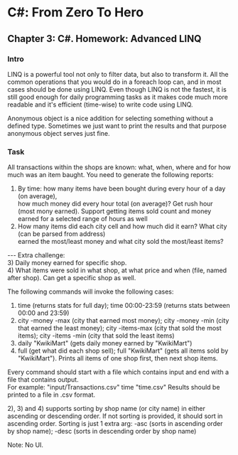 # C#: From Zero To Hero
## Chapter 3: C#. Homework: Advanced LINQ
### Intro
LINQ is a powerful tool not only to filter data, but also to transform it. All the common operations
that you would do in a foreach loop can, and in most cases should be done using LINQ.
Even though LINQ is not the fastest, it is still good enough for daily programming tasks as it makes code
much more readable and it's efficient (time-wise) to write code using LINQ.

Anonymous object is a nice addition for selecting something without a defined type. Sometimes we just
want to print the results and that purpose anonymous object serves just fine.

### Task
All transactions within the shops are known: what, when, where and for how much was an item baught.
You need to generate the following reports:  

1) By time: how many items have been bought during every hour of a day (on average),  
how much money did every hour total (on average)? Get rush hour (most mony earned).
Support getting items sold count and money earned for a selected range of hours as well   
2) How many items did each city cell and how much did it earn? What city (can be parsed from address)  
earned the most/least money and what city sold the most/least items?  

--- Extra challenge:  
3) Daily money earned for specific shop.  
4) What items were sold in what shop, at what price and when (file, named after shop).
Can get a specific shop as well.  

The following commands will invoke the following cases:  
1) time (returns stats for full day); time 00:00-23:59 (returns stats between 00:00 and 23:59)  
2) city -money -max (city that earned most money); city -money -min (city that earned the least money); 
city -items-max (city that sold the most items); city -items -min (city that sold the least items)  
3) daily "KwikiMart" (gets daily money earned by "KwikiMart")   
4) full (get what did each shop sell); full "KwikiMart" (gets all items sold by "KwikiMart"). 
Prints all items of one shop first, then next shop items.  

Every command should start with a file which contains input and end with a file that contains output.  
For example: "input/Transactions.csv" time "time.csv"
Results should be printed to a file in .csv format.  

2), 3) and 4) supports sorting by shop name (or city name) in either ascending or descending order. If not sorting is provided, it should sort in ascending order. Sorting is just 1 extra arg: -asc (sorts in ascending order by shop name); -desc (sorts in descending order by shop name)

Note: No UI.